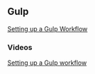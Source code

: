 ## Gulp

<a href="https://discussions.udacity.com/t/gulp-and-setting-up-a-gulp-workflow-intermediate/24359" target="_blank">
Setting up a Gulp Workflow</a>

### Videos
<a href="https://plus.google.com/u/0/events/cv9skua854h0rr1qf9b6pisl87g?authkey=COLTgKmx35_NZw" target="_blank">
Setting up a Gulp workflow</a>
